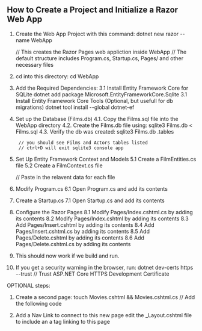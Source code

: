 ## How to Create a Project and Initialize a Razor Web App

1. Create the Web App Project with this command:
    dotnet new razor --name WebApp

    // This creates the Razor Pages web appliction inside WebApp
    // The default structure includes Program.cs, Startup.cs, Pages/ and other necessary files

2. cd into this directory:
    cd WebApp

3. Add the Required Dependencies:
    3.1 Install Entity Framework Core for SQLite
        dotnet add package Microsoft.EntityFrameworkCore.Sqlite
    3.1 Install Entity Framework Core Tools (Optional, but usefull for db migrations)
        dotnet tool install --global dotnet-ef

4. Set up the Database (Films.db)
    4.1. Copy the Films.sql file into the WebApp directory
    4.2. Create the Films.db file using:
        sqlite3 Films.db < Films.sql
    4.3. Verify the db was created:
        sqlite3 Films.db
        .tables
        
        // you should see Films and Actors tables listed
        // ctrl+D will exit sqlite3 console app

5. Set Up Entity Framework Context and Models
    5.1 Create a FilmEntities.cs file
    5.2 Create a FilmContext.cs file

    // Paste in the relavent data for each file

6. Modify Program.cs
    6.1 Open Program.cs and add its contents

7. Create a Startup.cs
    7.1 Open Startup.cs and add its contents

8. Configure the Razor Pages
    8.1 Modify Pages/Index.cshtml.cs by adding its contents
    8.2 Modify Pages/Index.cshtml by adding its contents
    8.3 Add Pages/Insert.cshtml by adding its contents
    8.4 Add Pages/Insert.cshtml.cs by adding its contents
    8.5 Add Pages/Delete.cshtml by adding its contents
    8.6 Add Pages/Delete.cshtml.cs by adding its contents


9. This should now work if we build and run.
10. If you get a security warning in the browser, run:
    dotnet dev-certs https --trust
// Trust ASP.NET Core HTTPS Development Certificate


OPTIONAL steps:

1. Create a second page:
    touch Movies.cshtml && Movies.cshtml.cs
    // Add the following code

2. Add a Nav Link to connect to this new page
    edit the _Layout.cshtml file to include an a tag linking to this page